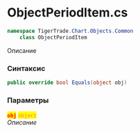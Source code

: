 
# ObjectPeriodItem.cs
```csharp
namespace TigerTrade.Chart.Objects.Common  
    class ObjectPeriodItem
```

Описание

### Синтаксис
```csharp
public override bool Equals(object obj)
```

### Параметры  
<mark style="color:red;">**`obj`**</mark> <mark style="color:coral;">`object`</mark>  
 *Описание*  
  

                    
                    